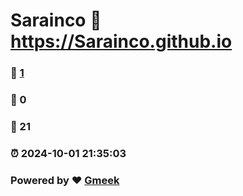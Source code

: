 # Sarainco :link: https://Sarainco.github.io 
### :page_facing_up: [1](https://Sarainco.github.io/tag.html) 
### :speech_balloon: 0 
### :hibiscus: 21 
### :alarm_clock: 2024-10-01 21:35:03 
### Powered by :heart: [Gmeek](https://github.com/Meekdai/Gmeek)
